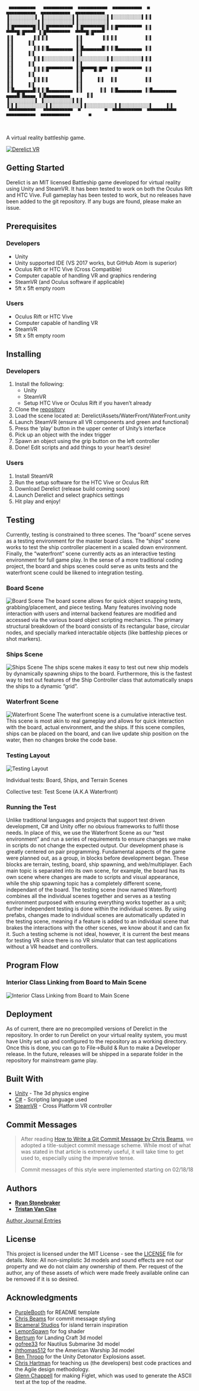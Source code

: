 ```

 ▄▄▄▄▄▄▄▄▄▄   ▄▄▄▄▄▄▄▄▄▄▄  ▄▄▄▄▄▄▄▄▄▄▄  ▄▄▄▄▄▄▄▄▄▄▄  ▄            ▄▄▄▄▄▄▄▄▄▄▄  ▄▄▄▄▄▄▄▄▄▄▄  ▄▄▄▄▄▄▄▄▄▄▄ 
▐░░░░░░░░░░▌ ▐░░░░░░░░░░░▌▐░░░░░░░░░░░▌▐░░░░░░░░░░░▌▐░▌          ▐░░░░░░░░░░░▌▐░░░░░░░░░░░▌▐░░░░░░░░░░░▌
▐░█▀▀▀▀▀▀▀█░▌▐░█▀▀▀▀▀▀▀▀▀ ▐░█▀▀▀▀▀▀▀█░▌▐░█▀▀▀▀▀▀▀▀▀ ▐░▌           ▀▀▀▀█░█▀▀▀▀ ▐░█▀▀▀▀▀▀▀▀▀  ▀▀▀▀█░█▀▀▀▀ 
▐░▌       ▐░▌▐░▌          ▐░▌       ▐░▌▐░▌          ▐░▌               ▐░▌     ▐░▌               ▐░▌     
▐░▌       ▐░▌▐░█▄▄▄▄▄▄▄▄▄ ▐░█▄▄▄▄▄▄▄█░▌▐░█▄▄▄▄▄▄▄▄▄ ▐░▌               ▐░▌     ▐░▌               ▐░▌     
▐░▌       ▐░▌▐░░░░░░░░░░░▌▐░░░░░░░░░░░▌▐░░░░░░░░░░░▌▐░▌               ▐░▌     ▐░▌               ▐░▌     
▐░▌       ▐░▌▐░█▀▀▀▀▀▀▀▀▀ ▐░█▀▀▀▀█░█▀▀ ▐░█▀▀▀▀▀▀▀▀▀ ▐░▌               ▐░▌     ▐░▌               ▐░▌     
▐░▌       ▐░▌▐░▌          ▐░▌     ▐░▌  ▐░▌          ▐░▌               ▐░▌     ▐░▌               ▐░▌     
▐░█▄▄▄▄▄▄▄█░▌▐░█▄▄▄▄▄▄▄▄▄ ▐░▌      ▐░▌ ▐░█▄▄▄▄▄▄▄▄▄ ▐░█▄▄▄▄▄▄▄▄▄  ▄▄▄▄█░█▄▄▄▄ ▐░█▄▄▄▄▄▄▄▄▄      ▐░▌     
▐░░░░░░░░░░▌ ▐░░░░░░░░░░░▌▐░▌       ▐░▌▐░░░░░░░░░░░▌▐░░░░░░░░░░░▌▐░░░░░░░░░░░▌▐░░░░░░░░░░░▌     ▐░▌     
 ▀▀▀▀▀▀▀▀▀▀   ▀▀▀▀▀▀▀▀▀▀▀  ▀         ▀  ▀▀▀▀▀▀▀▀▀▀▀  ▀▀▀▀▀▀▀▀▀▀▀  ▀▀▀▀▀▀▀▀▀▀▀  ▀▀▀▀▀▀▀▀▀▀▀       ▀      
                                                                                                        
 
```                                                            


A virtual reality battleship game.

[![Derelict VR](https://img.youtube.com/vi/pcQfRWxC5eY/0.jpg)](https://youtu.be/pcQfRWxC5eY)

## Getting Started

Derelict is an MIT licensed Battleship game developed for virtual reality using Unity and SteamVR. It has been tested to work on both the Oculus Rift and HTC Vive. Full gameplay has been tested to work, but no releases have been added to the git repository. If any bugs are found, please make an issue.

## Prerequisites

### Developers
* Unity
* Unity supported IDE (VS 2017 works, but GitHub Atom is superior)
* Oculus Rift or HTC Vive (Cross Compatible)
* Computer capable of handling VR and graphics rendering
* SteamVR (and Oculus software if applicable) 
* 5ft x 5ft empty room

### Users
* Oculus Rift or HTC Vive
* Computer capable of handling VR
* SteamVR
* 5ft x 5ft empty room

## Installing

### Developers
1. Install the following:
	* Unity
	* SteamVR
	* Setup HTC Vive or Oculus Rift if you haven’t already
2. Clone the [repository](www.https://github.com/RyanStonebraker/Derelict)
3. Load the scene located at: Derelict/Assets/WaterFront/WaterFront.unity 
4. Launch SteamVR (ensure all VR components and green and functional)
5. Press the ‘play’ button in the upper center of Unity’s interface
6. Pick up an object with the index trigger
7. Spawn an object using the grip button on the left controller
8. Done! Edit scripts and add things to your heart’s desire!

### Users
1. Install SteamVR
2. Run the setup software for the HTC Vive or Oculus Rift
3. Download Derelict (release build coming soon)
4. Launch Derelict and select graphics settings
5. Hit play and enjoy!

## Testing

Currently, testing is constrained to three scenes. The “board” scene serves as a testing environment for the master board class. The “ships” scene works to test the ship controller placement in a scaled down environment. Finally, the “waterfront” scene currently acts as an interactive testing environment for full game play. In the sense of a more traditional coding project, the board and ships scenes could serve as units tests and the waterfront scene could be likened to integration testing.

### Board Scene
![Board Scene](board.png)
The board scene allows for quick object snapping tests, grabbing/placement, and piece testing. Many features involving node interaction with users and internal backend features are modified and accessed via the various board object scripting mechanics. The primary structural breakdown of the board consists of its rectangular base, circular nodes, and specially marked interactable objects (like battleship pieces or shot markers). 

### Ships Scene
![Ships Scene](ships.png)
The ships scene makes it easy to test out new ship models by dynamically spawning ships to the board. Furthermore, this is the fastest way to test out features of the Ship Controller class that automatically snaps the ships to a dynamic “grid”.

### Waterfront Scene
![Waterfront Scene](waterfront.png)
The waterfront scene is a cumulative interactive test. This scene is most akin to real gameplay and allows for quick interaction with the board, actual environment, and the ships. If this scene compiles, ships can be placed on the board, and can live update ship position on the water, then no changes broke the code base.

### Testing Layout
![Testing Layout](TestingScheme.png)

Individual tests: Board, Ships, and Terrain Scenes

Collective test: Test Scene (A.K.A Waterfront)

### Running the Test
Unlike traditional languages and projects that support test driven development, C# and Unity offer no obvious frameworks to fulfil those needs. In place of this, we use the Waterfront Scene as our “test environment” and run a series of requirements to ensure changes we make in scripts do not change the expected output. Our development phase is greatly centered on pair programming. Fundamental aspects of the game were planned out, as a group, in blocks before development began. These blocks are terrain, testing, board, ship spawning, and web/multiplayer. Each main topic is separated into its own scene, for example, the board has its own scene where changes are made to scripts and visual appearance, while the ship spawning topic has a completely different scene,  independant of the board. The testing scene (now named Waterfront) combines all the individual scenes together and serves as a testing environment purposed with ensuring everything works together as a unit; further independent testing is done within the individual scenes. By using prefabs, changes made to individual scenes are automatically updated in the testing scene, meaning if a feature is added to an individual scene that brakes the interactions with the other scenes, we know about it and can fix it. Such a testing scheme is not ideal, however, it is current the best means for testing VR since there is no VR simulator that can test applications without a VR headset and controllers. 

## Program Flow

### Interior Class Linking from Board to Main Scene
![Interior Class Linking from Board to Main Scene](ScriptDependencies.png)

## Deployment

As of current, there are no precompiled versions of Derelict in the repository. In order to run Derelict on your virtual reality system, you must have Unity set up and configured to the repository as a working directory. Once this is done, you can go to File->Build & Run to make a Developer release. In the future, releases will be shipped in a separate folder in the repository for mainstream game play.

## Built With

* [Unity](https://unity3d.com/) - The 3d physics engine
* [C#](https://docs.microsoft.com/en-us/dotnet/csharp//) - Scripting language used
* [SteamVR](http://store.steampowered.com/steamvr) - Cross Platform VR controller

## Commit Messages
> After reading [How to Write a Git Commit Message by Chris Beams](https://chris.beams.io/posts/git-commit/),
> we adopted a title-subject commit message scheme. While most of
> what was stated in that article is extremely useful, it will take
> time to get used to, especially using the imperative tense.
>
> Commit messages of this style were implemented starting on 02/18/18

## Authors
* **[Ryan Stonebraker](https://github.com/RyanStonebraker)**
* **[Tristan Van Cise](https://github.com/grubbly)**

[Author Journal Entries](JournalEntries.md)

## License

This project is licensed under the MIT License - see the [LICENSE](LICENSE.md) file for details. Note: All non-simplistic 3d models and sound effects are not our property and we do not claim any ownership of them. Per request of the author, any of these assets of which were made freely available online can be removed if it is so desired.

## Acknowledgments

* [PurpleBooth](https://gist.github.com/PurpleBooth/109311bb0361f32d87a2) for README template
* [Chris Beams](https://chris.beams.io/posts/git-commit/) for commit message styling
* [Bicameral Studios](http://u3d.as/10vg) for island terrain inspiration
* [LemonSpawn](http://u3d.as/cCa) for fog shader
* [Bertrum](https://www.turbosquid.com/Search/Artists/Bertrum) for Landing Craft 3d model
* [gofree33](https://www.turbosquid.com/Search/Artists/gofree33) for Nautilus Submarine 3d model
* [jhthomas512](https://www.turbosquid.com/Search/Artists/jhthomas512) for the American Warship 3d model
* [Ben Throop](https://assetstore.unity.com/publishers/3526) for the Unity Detonator Explosions asset.
* [Chris Hartman](https://www.cs.uaf.edu/~hartman/) for teaching us (the developers) best code practices and the Agile design methodology.
* [Glenn Chappell](https://www.cs.uaf.edu/~chappell/) for making Figlet, which was used to generate the ASCII text at the top of the readme.
